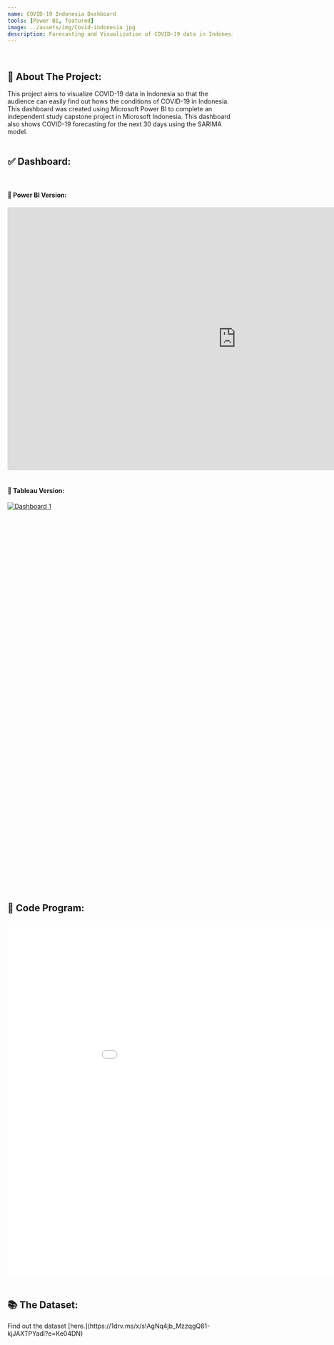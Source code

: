 ```yaml
---
name: COVID-19 Indonesia Dashboard
tools: [Power BI, featured]
image: ../assets/img/Covid-indonesia.jpg
description: Forecasting and Visualization of COVID-19 data in Indonesia using Microsoft Power BI.
---
```

<div class="m-3" id="problem">
    <br />
    <h2>🎯 About The Project:</h2>
</div>
This project aims to visualize COVID-19 data in Indonesia so that the audience can easily find out hows the conditions of COVID-19 in Indonesia. This dashboard was created using Microsoft Power BI to complete an independent study capstone project in Microsoft Indonesia. This dashboard also shows COVID-19 forecasting for the next 30 days using the SARIMA model.

<div class="m-3" id="visualization">
    <br />
    <h2>✅ Dashboard:</h2>
</div>

<div class="m-3" id="powerBI">
    <br />
    <h4>🚀 Power BI Version:</h4>
</div>
<iframe title="COVID19 DASHBOARD" width="1024" height="590" src="https://app.powerbi.com/view?r=eyJrIjoiNjRmOWE0ZGItNTgyNi00YWQ0LWI1NWMtNDJkMGNiZGMwMWY5IiwidCI6ImIyODkxYzg5LTEwMzctNGFiNy1hZWVmLTNmMTZhM2NjM2VlZiIsImMiOjEwfQ%3D%3D" frameborder="0" style="border:0" allowFullScreen="true"></iframe>

<div class="m-3" id="tableau">
    <br />
    <h4>🚀 Tableau Version:</h4>
</div>
<script type='text/javascript' src ='https://public.tableau.com/javascripts/api/viz_v1.js'></script>
<div class='tableauPlaceholder' id='viz1669823722116' style='width: 1024px; height: 850px;'><noscript><a href='#'><img alt='Dashboard 1 ' src='https:&#47;&#47;public.tableau.com&#47;static&#47;images&#47;IN&#47;INDONESIACOVID-19DASHBOARD&#47;Dashboard1&#47;1_rss.png' style='border: none' /></a></noscript>
	<object class='tableauViz' width='1024' height='850' style='display:none;'>
	<param name='host_url' value='https%3A%2F%2Fpublic.tableau.com%2F' />
	<param name='embed_code_version' value='3' />
	<param name='site_root' value='' />
	<param name='device' value='desktop'/>
	<param name='name' value='INDONESIACOVID-19DASHBOARD&#47;Dashboard1' />
	<param name='tabs' value='yes' /><param name='toolbar' value='yes' />
	<param name='static_image' value='https:&#47;&#47;public.tableau.com&#47;static&#47;images&#47;IN&#47;INDONESIACOVID-19DASHBOARD&#47;Dashboard1&#47;1.png' />
	<param name='animate_transition' value='yes' />
	<param name='display_static_image' value='yes' />
	<param name='display_spinner' value='yes' />
	<param name='display_overlay' value='yes' />
	<param name='display_count' value='yes' />
	<param name='language' value='en-US' /></object>
</div>

<div class="m-3" id="code">
    <br />
    <h2>🤖 Code Program:</h2>
</div>
<iframe title="ARIMA CODE PROGRAM" width="1024" height="800" src="../assets/img/ARIMA_FORECASTING_COVID19.html" frameborder="0" allowfullscreen="true"></iframe>

<div class="m-3" id="data">
    <br />
    <h2>📚 The Dataset:</h2>
</div>
Find out the dataset [here.](https://1drv.ms/x/s!AgNq4jb_MzzqgQ81-kjJAXTPYadl?e=Ke04DN)
